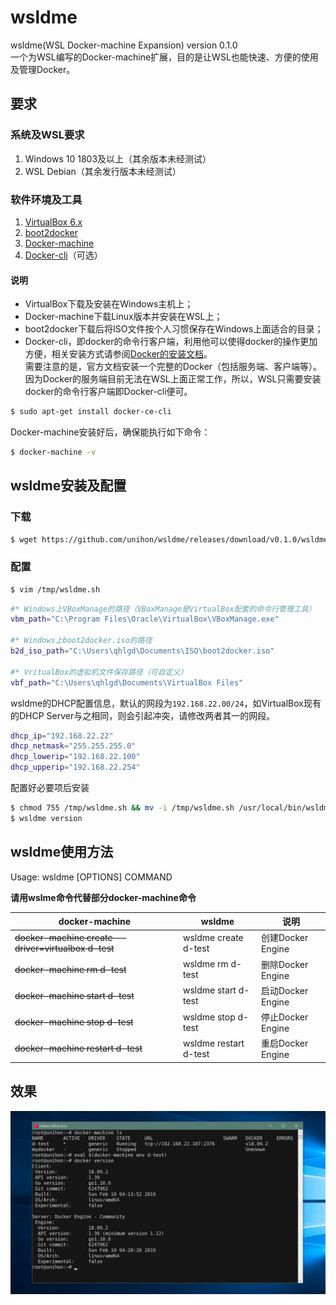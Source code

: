 # wsldme

wsldme(WSL Docker-machine Expansion) version 0.1.0  
一个为WSL编写的Docker-machine扩展，目的是让WSL也能快速、方便的使用及管理Docker。

## 要求

### 系统及WSL要求

1. Windows 10 1803及以上（其余版本未经测试）
2. WSL Debian（其余发行版本未经测试）

### 软件环境及工具

1. [VirtualBox 6.x](https://www.virtualbox.org/wiki/Downloads)
2. [boot2docker](https://github.com/boot2docker/boot2docker/releases)
3. [Docker-machine](https://github.com/docker/machine/releases)
4. [Docker-cli](https://github.com/docker/cli)（可选）

#### 说明

- VirtualBox下载及安装在Windows主机上；  
- Docker-machine下载Linux版本并安装在WSL上；  
- boot2docker下载后将ISO文件按个人习惯保存在Windows上面适合的目录；
- Docker-cli，即docker的命令行客户端，利用他可以使得docker的操作更加方便，相关安装方式请参阅[Docker的安装文档](https://docs.docker.com/install/)。  
需要注意的是，官方文档安装一个完整的Docker（包括服务端、客户端等）。因为Docker的服务端目前无法在WSL上面正常工作，所以，WSL只需要安装docker的命令行客户端即Docker-cli便可。

``` bash
$ sudo apt-get install docker-ce-cli
```

Docker-machine安装好后，确保能执行如下命令：

``` bash
$ docker-machine -v
```

## wsldme安装及配置

### 下载

``` bash
$ wget https://github.com/unihon/wsldme/releases/download/v0.1.0/wsldme.sh -O /tmp/wsldme.sh
```

### 配置

``` bash
$ vim /tmp/wsldme.sh
```

``` bash
#* Windows上VBoxManage的路径（VBoxManage是VirtualBox配套的命令行管理工具）
vbm_path="C:\Program Files\Oracle\VirtualBox\VBoxManage.exe"

#* Windows上boot2docker.iso的路径
b2d_iso_path="C:\Users\qhlgd\Documents\ISO\boot2docker.iso"

#* VritualBox的虚拟机文件保存路径（可自定义）
vbf_path="C:\Users\qhlgd\Documents\VirtualBox Files"
```

wsldme的DHCP配置信息，默认的网段为`192.168.22.00/24`，如VirtualBox现有的DHCP Server与之相同，则会引起冲突，请修改两者其一的网段。

``` bash
dhcp_ip="192.168.22.22"
dhcp_netmask="255.255.255.0"
dhcp_lowerip="192.168.22.100"
dhcp_upperip="192.168.22.254"
```

配置好必要项后安装

``` bash
$ chmod 755 /tmp/wsldme.sh && mv -i /tmp/wsldme.sh /usr/local/bin/wsldme
$ wsldme version
```

## wsldme使用方法

Usage: wsldme [OPTIONS] COMMAND

**请用wslme命令代替部分docker-machine命令**

| docker-machine | wsldme | 说明 |
| - | - | - |
| ~~docker-machine create --driver=virtualbox d-test~~ | wsldme create  d-test | 创建Docker Engine |
| ~~docker-machine rm d-test~~ | wsldme rm d-test | 删除Docker Engine |
| ~~docker-machine start d-test~~ | wsldme start d-test | 启动Docker Engine |
| ~~docker-machine stop d-test~~ | wsldme stop d-test | 停止Docker Engine |
| ~~docker-machine restart d-test~~ | wsldme restart d-test | 重启Docker Engine |

## 效果

![show](https://raw.githubusercontent.com/unihon/wsldme/master/public/show.jpg)
